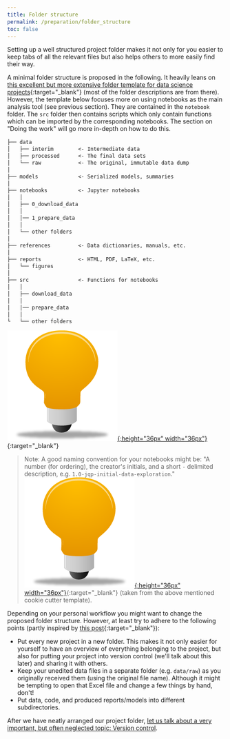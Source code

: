 ```yaml
---
title: Folder structure
permalink: /preparation/folder_structure
toc: false
---
```

Setting up a well structured project folder makes it not only for you easier to keep tabs of all the relevant files but also helps others to more easily find their way.

A minimal folder structure is proposed in the following. It heavily leans on [this excellent but more extensive folder template for data science projects](http://drivendata.github.io/cookiecutter-data-science/){:target="_blank"} (most of the folder descriptions are from there). However, the template below focuses more on using notebooks as the main analysis tool (see previous section). They are contained in the `notebook` folder. The `src` folder then contains scripts which only contain functions which can be imported by the corresponding notebooks. The section on "Doing the work" will go more in-depth on how to do this.

```
├── data
│   ├── interim        <- Intermediate data
│   ├── processed      <- The final data sets
│   └── raw            <- The original, immutable data dump
│
├── models             <- Serialized models, summaries
│
├── notebooks          <- Jupyter notebooks
│   │
│   ├── 0_download_data
│   │
│   │── 1_prepare_data
│   │
│   └── other folders
│
├── references         <- Data dictionaries, manuals, etc.
│
├── reports            <- HTML, PDF, LaTeX, etc.
│   └── figures
│
├── src                <- Functions for notebooks
│   │
│   ├── download_data
│   │
│   │── prepare_data
│   │
└   └── other folders
```
[![example](../figures/example_icon.png){:height="36px" width="36px"}](https://github.com/binste/chicago_safepassage_evaluation){:target="_blank"}

> Note: A good naming convention for your notebooks might be: "A number (for ordering), the creator's initials, and a short `-` delimited description, e.g. `1.0-jqp-initial-data-exploration`." [![example](../figures/example_icon.png){:height="36px" width="36px"}](https://github.com/binste/chicago_safepassage_evaluation/tree/master/notebooks/1_prepare_data){:target="_blank"} (taken from the above mentioned cookie cutter template).

Depending on your personal workflow you might want to change the proposed folder structure. However, at least try to adhere to the following points (partly inspired by [this post](http://kbroman.org/steps2rr/pages/organize.html){:target="_blank"}):

* Put every new project in a new folder. This makes it not only easier for yourself to have an overview of everything belonging to the project, but also for putting your project into version control (we'll talk about this later) and sharing it with others.
* Keep your unedited data files in a separate folder (e.g. `data/raw`) as you originally received them (using the original file name). Although it might be tempting to open that Excel file and change a few things by hand, don't!
* Put data, code, and produced reports/models into different subdirectories.

After we have neatly arranged our project folder, [let us talk about a very important, but often neglected topic: Version control](./version_control).